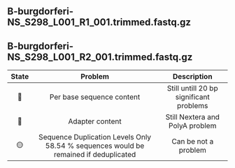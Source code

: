 ## B-burgdorferi-NS_S298_L001_R1_001.trimmed.fastq.gz
## B-burgdorferi-NS_S298_L001_R2_001.trimmed.fastq.gz

| State | Problem | Description |
|:----:|:---:|:-----:|
| 🔴 | Per base sequence content | Still untill 20 bp significant problems |
| 🔴 | Adapter content | Still Nextera and PolyA problem |
| 🟡 | Sequence Duplication Levels	Only 58.54 % sequences would be remained if deduplicated | Can be not a problem |
